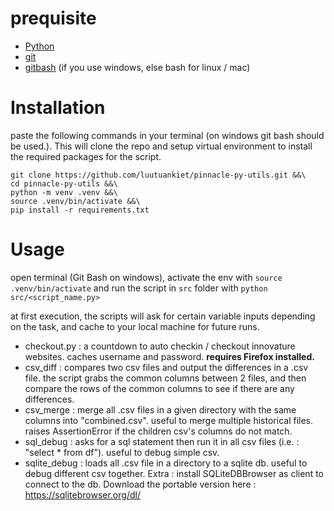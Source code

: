 # prequisite
- [Python](https://www.python.org/)
- [git](https://git-scm.com/downloads)
- [gitbash](https://gitforwindows.org/) (if you use windows, else bash for linux / mac)



# Installation
paste the following commands in your terminal (on windows git bash should be used.). This will clone the repo and setup virtual environment to install the required packages for the script.

```
git clone https://github.com/luutuankiet/pinnacle-py-utils.git &&\
cd pinnacle-py-utils &&\
python -m venv .venv &&\
source .venv/bin/activate &&\
pip install -r requirements.txt
 ```

# Usage
open terminal (Git Bash on windows), activate the env with `source .venv/bin/activate` and run the script in `src` folder with `python src/<script_name.py>`

at first execution, the scripts will ask for certain variable inputs depending on the task, and cache to your local machine for future runs.

- checkout.py : a countdown to auto checkin / checkout innovature websites. caches username and password. **requires Firefox installed.**
- csv_diff : compares two csv files and output the differences in a .csv file. the script grabs the common columns between 2 files, and then compare the rows of the common columns to see if there are any differences.
- csv_merge : merge all .csv files in a given directory with the same columns into "combined.csv". useful to merge multiple historical files. raises AssertionError if the children csv's columns do not match.
- sql_debug : asks for a sql statement then run it in all csv files (i.e. : "select * from df"). useful to debug simple csv.
- sqlite_debug : loads all .csv file in a directory to a sqlite db. useful to debug different csv together. Extra : install SQLiteDBBrowser as client to connect to the db. Download the portable version here : https://sqlitebrowser.org/dl/
